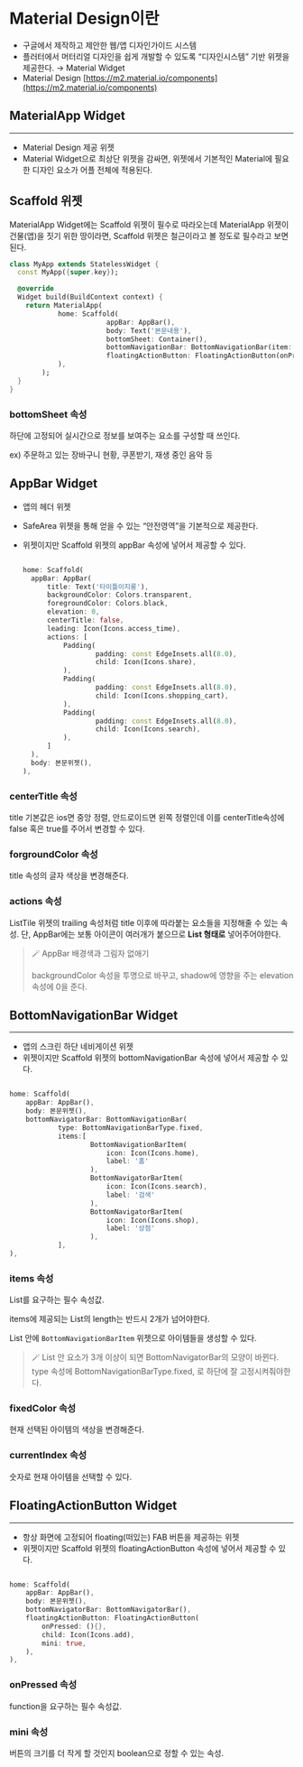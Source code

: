 # Material Design이란

- 구글에서 제작하고 제안한 웹/앱 디자인가이드 시스템
- 플러터에서 머터리얼 디자인을 쉽게 개발할 수 있도록 “디자인시스템” 기반 위젯을 제공한다. → Material Widget
- Material Design [https://m2.material.io/components](https://m2.material.io/components)

## MaterialApp Widget

---

- Material Design 제공 위젯
- Material Widget으로 최상단 위젯을 감싸면,
  위젯에서 기본적인 Material에 필요한 디자인 요소가 어플 전체에 적용된다.

## **Scaffold 위젯**

MaterialApp Widget에는 Scaffold 위젯이 필수로 따라오는데
MaterialApp 위젯이 건물(앱)을 짓기 위한 땅이라면,
Scaffold 위젯은 철근이라고 볼 정도로 필수라고 보면 된다.

```dart
class MyApp extends StatelessWidget {
  const MyApp({super.key});

  @override
  Widget build(BuildContext context) {
    return MaterialApp(
			home: Scaffold(
						appBar: AppBar(),
						body: Text('본문내용'),
						bottomSheet: Container(),
						bottomNavigationBar: BottomNavigationBar(item: [],),
						floatingActionButton: FloatingActionButton(onPressed: (){},),
			),
		);
  }
}
```

### bottomSheet 속성

하단에 고정되어 실시간으로 정보를 보여주는 요소를 구성할 때 쓰인다.

ex) 주문하고 있는 장바구니 현황, 쿠폰받기, 재생 중인 음악 등

## AppBar Widget

- 앱의 헤더 위젯
- SafeArea 위젯을 통해 얻을 수 있는 “안전영역”을 기본적으로 제공한다.
- 위젯이지만 Scaffold 위젯의 appBar 속성에 넣어서 제공할 수 있다.

  ```dart

  home: Scaffold(
  	appBar: AppBar(
  		title: Text('타이틀이지롱'),
  		backgroundColor: Colors.transparent,
  		foregroundColor: Colors.black,
  		elevation: 0,
  		centerTitle: false,
  		leading: Icon(Icons.access_time),
  		actions: [
  			Padding(
  					padding: const EdgeInsets.all(8.0),
  					child: Icon(Icons.share),
  			),
  			Padding(
  					padding: const EdgeInsets.all(8.0),
  					child: Icon(Icons.shopping_cart),
  			),
  			Padding(
  					padding: const EdgeInsets.all(8.0),
  					child: Icon(Icons.search),
  			),
  		]
  	),
  	body: 본문위젯(),
  ),
  ```

### centerTitle 속성

title 기본값은 ios면 중앙 정렬, 안드로이드면 왼쪽 정렬인데
이를 centerTitle속성에 false 혹은 true를 주어서 변경할 수 있다.

### forgroundColor 속성

title 속성의 글자 색상을 변경해준다.

### actions 속성

ListTile 위젯의 trailing 속성처럼 title 이후에 따라붙는 요소들을 지정해줄 수 있는 속성. 단, AppBar에는 보통 아이콘이 여러개가 붙으므로 **List 형태로** 넣어주어야한다.

> 🪄 AppBar 배경색과 그림자 없애기
>
> backgroundColor 속성을 투명으로 바꾸고,
> shadow에 영향을 주는 elevation 속성에 0을 준다.

## BottomNavigationBar Widget

---

- 앱의 스크린 하단 네비게이션 위젯
- 위젯이지만 Scaffold 위젯의 bottomNavigationBar 속성에 넣어서 제공할 수 있다.

```dart

home: Scaffold(
	appBar: AppBar(),
	body: 본문위젯(),
	bottomNavigatorBar: BottomNavigationBar(
			type: BottomNavigationBarType.fixed,
			items:[
					BottomNavigationBarItem(
						icon: Icon(Icons.home),
						label: '홈'
					),
					BottomNavigatorBarItem(
						icon: Icon(Icons.search),
						label: '검색'
					),
					BottomNavigatorBarItem(
						icon: Icon(Icons.shop),
						label: '상점'
					),
			],
),
```

### items 속성

List를 요구하는 필수 속성값.

items에 제공되는 List의 length는 반드시 2개가 넘어야한다.

List 안에 `BottomNavigationBarItem` 위젯으로 아이템들을 생성할 수 있다.

> 🪄 List 안 요소가 3개 이상이 되면 BottomNavigatorBar의 모양이 바뀐다.
> type 속성에 BottomNavigationBarType.fixed, 로 하단에 잘 고정시켜줘야한다.

### fixedColor 속성

현재 선택된 아이템의 색상을 변경해준다.

### currentIndex 속성

숫자로 현재 아이템을 선택할 수 있다.

## FloatingActionButton Widget

---

- 항상 화면에 고정되어 floating(떠있는) FAB 버튼을 제공하는 위젯
- 위젯이지만 Scaffold 위젯의 floatingActionButton 속성에 넣어서 제공할 수 있다.

```dart

home: Scaffold(
	appBar: AppBar(),
	body: 본문위젯(),
	bottomNavigatorBar: BottomNavigatorBar(),
	floatingActionButton: FloatingActionButton(
		onPressed: (){},
		child: Icon(Icons.add),
		mini: true,
	),
),
```

### onPressed 속성

function을 요구하는 필수 속성값.

### mini 속성

버튼의 크기를 더 작게 할 것인지 boolean으로 정할 수 있는 속성.
